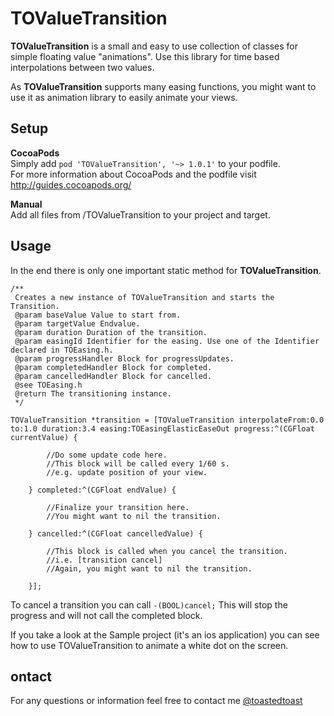 # TOValueTransition

**TOValueTransition** is a small and easy to use collection of classes for simple floating value "animations".
Use this library for time based interpolations between two values.

As **TOValueTransition** supports many easing functions, you might want to use it as animation library to easily animate your views.

## Setup

**CocoaPods**   
Simply add `pod 'TOValueTransition', '~> 1.0.1'` to your podfile.  
For more information about CocoaPods and the podfile visit http://guides.cocoapods.org/

**Manual**  
Add all files from /TOValueTransition to your project and target.  


## Usage
In the end there is only one important static method for **TOValueTransition**.  

    /**
     Creates a new instance of TOValueTransition and starts the Transition.
     @param baseValue Value to start from.
     @param targetValue Endvalue.
     @param duration Duration of the transition.
     @param easingId Identifier for the easing. Use one of the Identifier declared in TOEasing.h.
     @param progressHandler Block for progressUpdates.
     @param completedHandler Block for completed.
     @param cancelledHandler Block for cancelled.
     @see TOEasing.h
     @return The transitioning instance.
     */

    TOValueTransition *transition = [TOValueTransition interpolateFrom:0.0 to:1.0 duration:3.4 easing:TOEasingElasticEaseOut progress:^(CGFloat currentValue) {
            
            //Do some update code here. 
            //This block will be called every 1/60 s.
            //e.g. update position of your view.
            
        } completed:^(CGFloat endValue) {
            
            //Finalize your transition here.
            //You might want to nil the transition.
            
        } cancelled:^(CGFloat cancelledValue) {
            
            //This block is called when you cancel the transition.
            //i.e. [transition cancel]
            //Again, you might want to nil the transition.
            
        }];


To cancel a transition you can call `-(BOOL)cancel;` This will stop the progress and will not call the completed block.

If you take a look at the Sample project (it's an ios application) you can see how to use TOValueTransition to animate a white dot on the screen.

## ontact
For any questions or information feel free to contact me  [@toastedtoast](http://www.twitter.com/toastedtoast)
